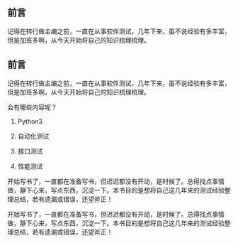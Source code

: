 ## 前言

记得在转行做主编之前，一直在从事软件测试，几年下来，虽不说经验有多丰富，但是加班多啊，从今天开始将自己的知识梳理梳理。

## 前言

记得在转行做主编之前，一直在从事软件测试，几年下来，虽不说经验有多丰富，但是加班多啊，从今天开始将自己的知识梳理梳理。

会有哪些内容呢？

1. Python3

2. 自动化测试

3. 接口测试

4. 性能测试


开始写书了，一直都在准备写书，但迟迟都没有开动，是时候了。总得找点事情做，静下心来，写点东西，沉淀一下。本书目的是想将自己这几年来的测试经验整理总结，若有遗漏或错误，还望斧正！

开始写书了，一直都在准备写书，但迟迟都没有开动，是时候了。总得找点事情做，静下心来，写点东西，沉淀一下。本书目的是想将自己这几年来的测试经验整理总结，若有遗漏或错误，还望斧正！

